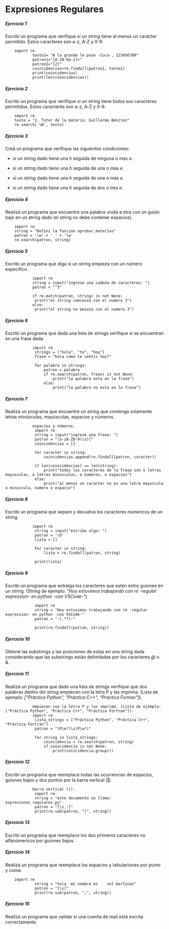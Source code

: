 # **Expresiones Regulares**

##### **Ejercicio 1**
Escribí un programa que verifique si un string tiene al menos un carácter permitido. Estos caracteres son a-z, A-Z y 0-9.

        import re
                texto1= "A la grande le puse -Cuca-, 123456789"
                patron1="[A-Z0-9a-z]+"
                patron2="[2]"
                coincidencias=re.findall(patron1, texto1)
                print(coincidencias)
                print(len(coincidencias))

##### **Ejercicio 2**

Escribí un programa que verifique si un string tiene todos sus caracteres permitidos. Estos caracteres son a-z, A-Z y 0-9.

        import re 
        texto = "2. Tutor de la materia: Guillermo Benitez"
        re.search('\W', texto)

##### **Ejercicio 3**
Creá un programa que verifique las siguientes condiciones:
    
* si un string dado tiene una _h_ seguida de ninguna o más _e_.

* si un string dado tiene una _h_ seguida de una o más _e_.

* si un string dado tiene una _h_ seguida de una o más _e_.

* si un string dado tiene una _h_ seguida de dos o tres _e_.

##### **Ejercicio 4**
Realizá un programa que encuentre una palabra unida a otra con un guión bajo en un string dado (el string no debe contener espacios).

        import re
        string = "Defíni la función aprobar_materias"
        patron = '\w' + '_' + '\w'
        re.search(patron, string) 

##### **Ejercicio 5**
Escribí un programa que diga si un string empieza con un número específico.

                import re
                string = input("ingrese una cadena de caracteres: ")
                patron = "^3"

                if re.match(patron, string) is not None:
                 print("el string comienza con el numero 3")
                else:
                 print("el string no emieza con el numero 3")

##### **Ejercicio 6**
Escribí un programa que dada una lista de strings verifique si se encuentran en una frase dada.

                import re
                 strings = ["hola", "te", "hoy"]
                 frase = "hola como te sentis hoy?"

                 for palabra in strings:
                     patron = palabra
                     if re.search(patron, frase) is not None:
                         print("la palabra esta en la frase")
                     else:
                         print("la palabra no esta en la frase")

##### **Ejercicio 7**
Realizá un programa que encuentre un string que contenga solamente letras minúsculas, mayúsculas, espacios y números.

                espacios y números.
                 import re
                 string = input("ingrese una frase: ")
                 patron = "[a-zA-Z0-9(\s)]"
                 coincidencias = []

                 for caracter in string:
                     coincidencias.append(re.findall(patron, caracter))
    
                 if len(coincidencias) == len(string):
                     print("todos los caracteres de la frase son o letras mayusculas, o letras minusculas, o numeros, o espacios")
                 else:
                     print("al menos un caracter no es una letra mayuscula o minuscula, numero o espacio")

##### **Ejercicio 8**
Escribí un programa que separe y devuelva los caracteres númericos de un string.

                import re
                 string = input("escriba algo: ")
                 patron = '\d'
                 lista = []

                 for caracter in string:
                     lista = re.findall(patron, string)

                 print(lista)

##### **Ejercicio 9**
Escribí un programa que extraiga los caracteres que estén entre guiones en un string. (String de ejemplo: _"Hoy estuvimos trabajando con re -regular expression- en python -con VSCode-"_)

                 import re
                 string = "Hoy estuvimos trabajando con re -regular expression- en python -con VSCode-"
                 patron = "-(.*?)-"

                 print(re.findall(patron, string))

##### **Ejercicio 10**
Obtené las substrings y las posiciones de estas en una string dada considerando que las substrings están delimitadas por los caracteres _@_ o _&_.

##### **Ejercicio 11**
Realizá un programa que dado una lista de strings verifique que dos palabras dentro del string empiecen con la letra P y las imprima. (Lista de ejemplo: _["Práctica Python", "Práctica C++", "Práctica Fortran"]_).

                empiecen con la letra P y las imprima. (Lista de ejemplo: ["Práctica Python", "Práctica C++", "Práctica Fortran"]).
                import re
                 lista_strings = ["Práctica Python", "Práctica C++", "Práctica Fortran"]
                 patron = "(P\w*)\s(P\w*)"

                 for string in lista_strings:
                     coincidencia = re.search(patron, string)
                     if coincidencia is not None:
                         print(coincidencia.group())

##### **Ejercicio 12**
Escribí un programa que reemplace todas las ocurrencias de espacios, guiones bajos y dos puntos por la barra vertical (**|**).

                barra vertical (|).
                 import re
                 string = "este documento se llama: expresiones_regulares.py"
                 patron = "[\s_:]"
                 print(re.sub(patron, "|", string))

##### **Ejercicio 13**
Escribí un programa que reemplace los dos primeros caracteres no alfanúmericos por guiones bajos.

##### **Ejercicio 14**
Realizá un programa que reemplace los espacios y tabulaciones por punto y coma.

        import re
                 string = "hola  mi nombre es    sol bertinat"
                 patron = "[\s]"
                 print(re.sub(patron, ";", string))

##### **Ejercicio 15**
Realizá un programa que validar si una cuenta de mail está escrita correctamente.
